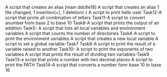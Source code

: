 A script that creates an alias
[main ddc6e18] A script that creates an alias
 1 file changed, 1 insertion(+), 1 deletion(-)
A script to print hello user
Task12-A script that prints all combination of letters
Task11-A script to convert anumber from base 2 to base 10
Task8-A script that prints the output of an addition
Task5- A script that lists all local variables and environment variables
A script that counts  the number of directories
Task4-A script to print the environment variables
A script that creates a new local variable
A script to set a global variable-Task7
Task8-A script to print the result of a variable raised to another
Task10- A script to print the exponents of two variables
A script that prints the result of dividing two variables-Task9
Task13-a script that prints a number with two decimal places
A script to print the PATH
Task14-A script that converts a number fomr base 10 to base 16
